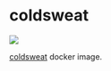 coldsweat
=====

![](https://badge.imagelayers.io/robinthrift/coldsweat:latest.svg)

[coldsweat](https://github.com/passiomatic/coldsweat) docker image.
